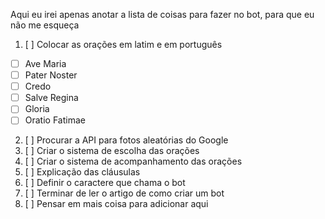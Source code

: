 Aqui eu irei apenas anotar a lista de coisas para fazer no bot, para que eu não me esqueça 

1. [ ] Colocar as orações em latim e em português
  - [ ] Ave Maria
  - [ ] Pater Noster
  - [ ] Credo
  - [ ] Salve Regina
  - [ ] Gloria
  - [ ] Oratio Fatimae

2. [ ] Procurar a API para fotos aleatórias do Google
3. [ ] Criar o sistema de escolha das orações
4. [ ] Criar o sistema de acompanhamento das orações
5. [ ] Explicação das cláusulas
6. [ ] Definir o caractere que chama o bot
7. [ ] Terminar de ler o artigo de como criar um bot
8. [ ] Pensar em mais coisa para adicionar aqui
